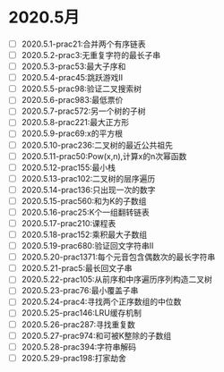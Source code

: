 # 2020.5月
- [ ] 2020.5.1-prac21:合并两个有序链表
- [ ] 2020.5.2-prac3:无重复字符的最长子串
- [ ] 2020.5.3-prac53:最大子序和
- [ ] 2020.5.4-prac45:跳跃游戏II
- [ ] 2020.5.5-prac98:验证二叉搜索树
- [ ] 2020.5.6-prac983:最低票价
- [ ] 2020.5.7-prac572:另一个树的子树
- [ ] 2020.5.8-prac221:最大正方形
- [ ] 2020.5.9-prac69:x的平方根
- [ ] 2020.5.10-prac236:二叉树的最近公共祖先
- [ ] 2020.5.11-prac50:Pow(x,n),计算x的n次幂函数
- [ ] 2020.5.12-prac155:最小栈
- [ ] 2020.5.13-prac102:二叉树的层序遍历
- [ ] 2020.5.14-prac136:只出现一次的数字
- [ ] 2020.5.15-prac560:和为K的子数组
- [ ] 2020.5.16-prac25:K个一组翻转链表
- [ ] 2020.5.17-prac210:课程表
- [ ] 2020.5.18-prac152:乘积最大子数组
- [ ] 2020.5.19-prac680:验证回文字符串II
- [ ] 2020.5.20-prac1371:每个元音包含偶数次的最长字符串
- [ ] 2020.5.21-prac5:最长回文子串
- [ ] 2020.5.22-prac105:从前序和中序遍历序列构造二叉树
- [ ] 2020.5.23-prac76:最小覆盖子串
- [ ] 2020.5.24-prac4:寻找两个正序数组的中位数
- [ ] 2020.5.25-prac146:LRU缓存机制
- [ ] 2020.5.26-prac287:寻找重复数
- [ ] 2020.5.27-prac974:和可被K整除的子数组
- [ ] 2020.5.28-prac394:字符串解码
- [ ] 2020.5.29-prac198:打家劫舍